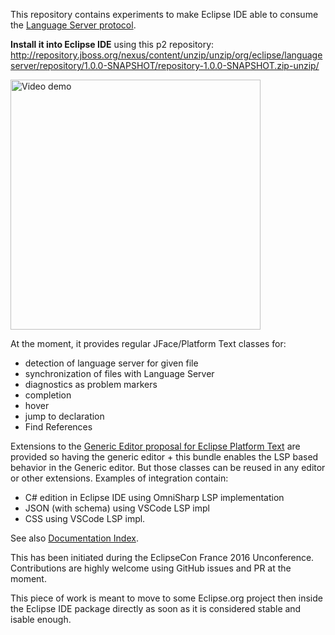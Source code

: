 This repository contains experiments to make Eclipse IDE able to consume the [Language Server protocol](https://github.com/Microsoft/language-server-protocol).

**Install it into Eclipse IDE** using this p2 repository:  http://repository.jboss.org/nexus/content/unzip/unzip/org/eclipse/languageserver/repository/1.0.0-SNAPSHOT/repository-1.0.0-SNAPSHOT.zip-unzip/


[<img alt="Video demo" src="http://content.screencast.com/users/mistria/folders/Default/media/1a860eda-8a50-4668-874c-ee2dd2ef213c/FirstFrame.jpg" width="400px">](http://www.screencast.com/t/Xs3TtaQM)

At the moment, it provides regular JFace/Platform Text classes for:
* detection of language server for given file
* synchronization of files with Language Server
* diagnostics as problem markers
* completion
* hover
* jump to declaration
* Find References

Extensions to the [Generic Editor proposal for Eclipse Platform Text](https://bugs.eclipse.org/bugs/show_bug.cgi?id=497871) are provided so having the generic editor + this bundle enables the LSP based behavior in the Generic editor. But those classes can be reused in any editor or other extensions. Examples of integration contain:
* C# edition in Eclipse IDE using OmniSharp LSP implementation
* JSON (with schema) using VSCode LSP impl
* CSS using VSCode LSP impl.

See also [Documentation Index](/adoc/index.adoc).

This has been initiated during the EclipseCon France 2016 Unconference. Contributions are highly welcome using GitHub issues and PR at the moment.

This piece of work is meant to move to some Eclipse.org project then inside the Eclipse IDE package directly as soon as it is considered stable and isable enough.
